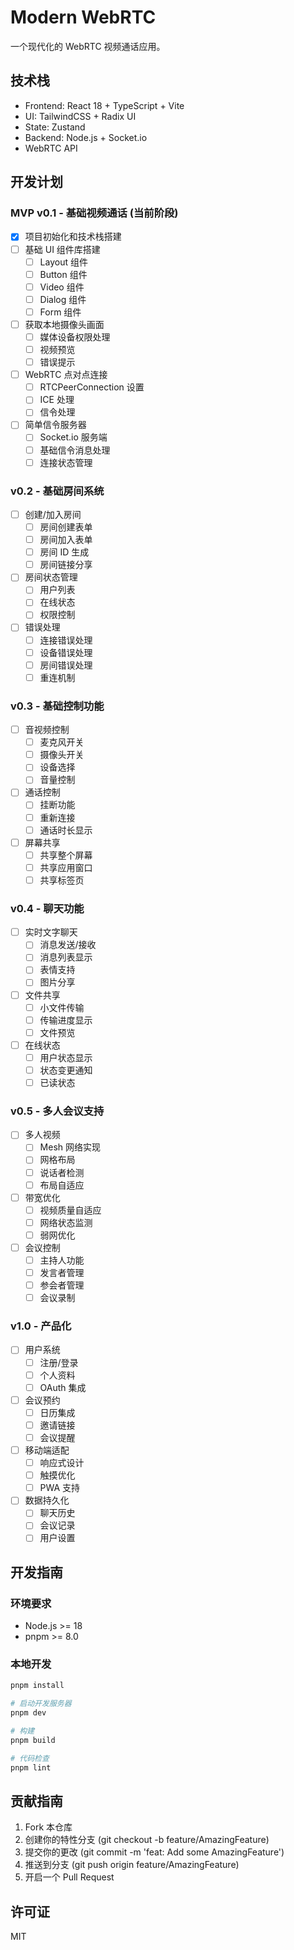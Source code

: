 # Modern WebRTC

一个现代化的 WebRTC 视频通话应用。

## 技术栈

- Frontend: React 18 + TypeScript + Vite
- UI: TailwindCSS + Radix UI
- State: Zustand
- Backend: Node.js + Socket.io
- WebRTC API

## 开发计划

### MVP v0.1 - 基础视频通话 (当前阶段)
- [x] 项目初始化和技术栈搭建
- [ ] 基础 UI 组件库搭建
  - [ ] Layout 组件
  - [ ] Button 组件
  - [ ] Video 组件
  - [ ] Dialog 组件
  - [ ] Form 组件
- [ ] 获取本地摄像头画面
  - [ ] 媒体设备权限处理
  - [ ] 视频预览
  - [ ] 错误提示
- [ ] WebRTC 点对点连接
  - [ ] RTCPeerConnection 设置
  - [ ] ICE 处理
  - [ ] 信令处理
- [ ] 简单信令服务器
  - [ ] Socket.io 服务端
  - [ ] 基础信令消息处理
  - [ ] 连接状态管理

### v0.2 - 基础房间系统
- [ ] 创建/加入房间
  - [ ] 房间创建表单
  - [ ] 房间加入表单
  - [ ] 房间 ID 生成
  - [ ] 房间链接分享
- [ ] 房间状态管理
  - [ ] 用户列表
  - [ ] 在线状态
  - [ ] 权限控制
- [ ] 错误处理
  - [ ] 连接错误处理
  - [ ] 设备错误处理
  - [ ] 房间错误处理
  - [ ] 重连机制

### v0.3 - 基础控制功能
- [ ] 音视频控制
  - [ ] 麦克风开关
  - [ ] 摄像头开关
  - [ ] 设备选择
  - [ ] 音量控制
- [ ] 通话控制
  - [ ] 挂断功能
  - [ ] 重新连接
  - [ ] 通话时长显示
- [ ] 屏幕共享
  - [ ] 共享整个屏幕
  - [ ] 共享应用窗口
  - [ ] 共享标签页

### v0.4 - 聊天功能
- [ ] 实时文字聊天
  - [ ] 消息发送/接收
  - [ ] 消息列表显示
  - [ ] 表情支持
  - [ ] 图片分享
- [ ] 文件共享
  - [ ] 小文件传输
  - [ ] 传输进度显示
  - [ ] 文件预览
- [ ] 在线状态
  - [ ] 用户状态显示
  - [ ] 状态变更通知
  - [ ] 已读状态

### v0.5 - 多人会议支持
- [ ] 多人视频
  - [ ] Mesh 网络实现
  - [ ] 网格布局
  - [ ] 说话者检测
  - [ ] 布局自适应
- [ ] 带宽优化
  - [ ] 视频质量自适应
  - [ ] 网络状态监测
  - [ ] 弱网优化
- [ ] 会议控制
  - [ ] 主持人功能
  - [ ] 发言者管理
  - [ ] 参会者管理
  - [ ] 会议录制

### v1.0 - 产品化
- [ ] 用户系统
  - [ ] 注册/登录
  - [ ] 个人资料
  - [ ] OAuth 集成
- [ ] 会议预约
  - [ ] 日历集成
  - [ ] 邀请链接
  - [ ] 会议提醒
- [ ] 移动端适配
  - [ ] 响应式设计
  - [ ] 触摸优化
  - [ ] PWA 支持
- [ ] 数据持久化
  - [ ] 聊天历史
  - [ ] 会议记录
  - [ ] 用户设置

## 开发指南

### 环境要求
- Node.js >= 18
- pnpm >= 8.0

### 本地开发

```bash
pnpm install

# 启动开发服务器
pnpm dev

# 构建
pnpm build

# 代码检查
pnpm lint
```

## 贡献指南
1. Fork 本仓库
2. 创建你的特性分支 (git checkout -b feature/AmazingFeature)
3. 提交你的更改 (git commit -m 'feat: Add some AmazingFeature')
4. 推送到分支 (git push origin feature/AmazingFeature)
5. 开启一个 Pull Request

## 许可证
MIT
